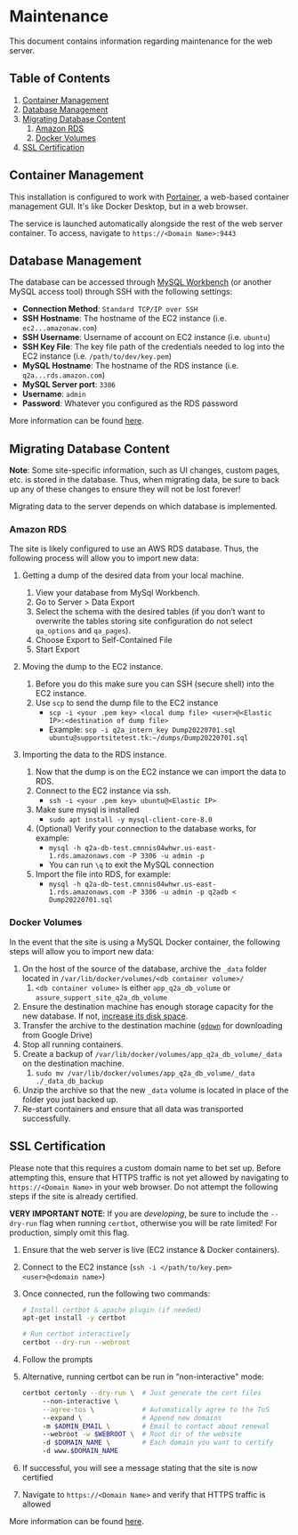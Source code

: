 # Maintenance

This document contains information regarding maintenance for the web server.

## Table of Contents

1. [Container Management](#container-management)
1. [Database Management](#database-management)
1. [Migrating Database Content](#migrating-database-content)
    1. [Amazon RDS](#amazon-rds)
    1. [Docker Volumes](#docker-volumes)
1. [SSL Certification](#ssl-certification)

## Container Management

This installation is configured to work with [Portainer](https://www.portainer.io/), a web-based container management GUI. It's like Docker Desktop, but in a web browser.

The service is launched automatically alongside the rest of the web server container. To access, navigate to `https://<Domain Name>:9443`

## Database Management

The database can be accessed through [MySQL Workbench](https://www.mysql.com/products/workbench/) (or another MySQL access tool) through SSH with the following settings:

-   **Connection Method**: `Standard TCP/IP over SSH`
-   **SSH Hostname**: The hostname of the EC2 instance (i.e. `ec2...amazonaw.com`)
-   **SSH Username**: Username of account on EC2 instance (i.e. `ubuntu`)
-   **SSH Key File**: The key file path of the credentials needed to log into the EC2 instance (i.e. `/path/to/dev/key.pem`)
-   **MySQL Hostname**: The hostname of the RDS instance (i.e. `q2a...rds.amazon.com`)
-   **MySQL Server port**: `3306`
-   **Username**: `admin`
-   **Password**: Whatever you configured as the RDS password

More information can be found [here](https://www.digitalocean.com/community/tutorials/how-to-connect-to-a-mysql-server-remotely-with-mysql-workbench).

## Migrating Database Content

**Note**: Some site-specific information, such as UI changes, custom pages, etc. is stored in the database. Thus, when migrating data, be sure to back up any of these changes to ensure they will not be lost forever!

Migrating data to the server depends on which database is implemented.

### Amazon RDS

The site is likely configured to use an AWS RDS database. Thus, the following process will allow you to import new data:

1. Getting a dump of the desired data from your local machine.

    1. View your database from MySql Workbench.
    1. Go to Server > Data Export
    1. Select the schema with the desired tables (if you don’t want to overwrite the tables storing site configuration do not select `qa_options` and `qa_pages`).
    1. Choose Export to Self-Contained File
    1. Start Export

1. Moving the dump to the EC2 instance.

    1. Before you do this make sure you can SSH (secure shell) into the EC2 instance.
    1. Use `scp` to send the dump file to the EC2 instance
        - `scp -i <your .pem key> <local dump file> <user>@<Elastic IP>:<destination of dump file>`
        - Example: `scp -i q2a_intern_key Dump20220701.sql ubuntu@supportsitetest.tk:~/dumps/Dump20220701.sql`

1. Importing the data to the RDS instance.
    1. Now that the dump is on the EC2 instance we can import the data to RDS.
    1. Connect to the EC2 instance via ssh.
        - `ssh -i <your .pem key> ubuntu@<Elastic IP>`
    1. Make sure mysql is installed
        - `sudo apt install -y mysql-client-core-8.0`
    1. (Optional) Verify your connection to the database works, for example:
        - `mysql -h q2a-db-test.cmnnis04whwr.us-east-1.rds.amazonaws.com -P 3306 -u admin -p`
        - You can run `\q` to exit the MySQL connection
    1. Import the file into RDS, for example:
        - `mysql -h q2a-db-test.cmnnis04whwr.us-east-1.rds.amazonaws.com -P 3306 -u admin -p q2adb < Dump20220701.sql`

### Docker Volumes

In the event that the site is using a MySQL Docker container, the following steps will allow you to import new data:

1. On the host of the source of the database, archive the `_data` folder located in `/var/lib/docker/volumes/<db container volume>/`
    1. `<db container volume>` is either `app_q2a_db_volume` or `assure_support_site_q2a_db_volume`
1. Ensure the destination machine has enough storage capacity for the new database. If not, [increase its disk space](https://linuxhint.com/increase-disk-space-ec2/).
1. Transfer the archive to the destination machine ([`gdown`](https://pypi.org/project/gdown/) for downloading from Google Drive)
1. Stop all running containers.
1. Create a backup of `/var/lib/docker/volumes/app_q2a_db_volume/_data` on the destination machine.
    1. `sudo mv /var/lib/docker/volumes/app_q2a_db_volume/_data ./_data_db_backup`
1. Unzip the archive so that the new `_data` volume is located in place of the folder you just backed up.
1. Re-start containers and ensure that all data was transported successfully.

## SSL Certification

Please note that this requires a custom domain name to bet set up. Before attempting this, ensure that HTTPS traffic is not yet allowed by navigating to `https://<Domain Name>` in your web browser. Do not attempt the following steps if the site is already certified.

**VERY IMPORTANT NOTE**: If you are _developing_, be sure to include the `--dry-run` flag when running `certbot`, otherwise you will be rate limited! For production, simply omit this flag.

1. Ensure that the web server is live (EC2 instance & Docker containers).
1. Connect to the EC2 instance (`ssh -i </path/to/key.pem> <user>@<domain name>`)
1. Once connected, run the following two commands:

    ```sh
    # Install certbot & apache plugin (if needed)
    apt-get install -y certbot

    # Run certbot interactively
    certbot --dry-run --webroot
    ```

1. Follow the prompts
1. Alternative, running certbot can be run in "non-interactive" mode:
    ```sh
    certbot certonly --dry-run \  # Just generate the cert files
         --non-interactive \
         --agree-tos \            # Automatically agree to the ToS
         --expand \               # Append new domains
         -m $ADMIN_EMAIL \        # Email to contact about renewal
         --webroot -w $WEBROOT \  # Root dir of the website
         -d $DOMAIN_NAME \        # Each domain you want to certify
         -d www.$DOMAIN_NAME
    ```
1. If successful, you will see a message stating that the site is now certified
1. Navigate to `https://<Domain Name>` and verify that HTTPS traffic is allowed

More information can be found [here](https://certbot.eff.org/instructions?ws=other&os=ubuntufocal).
